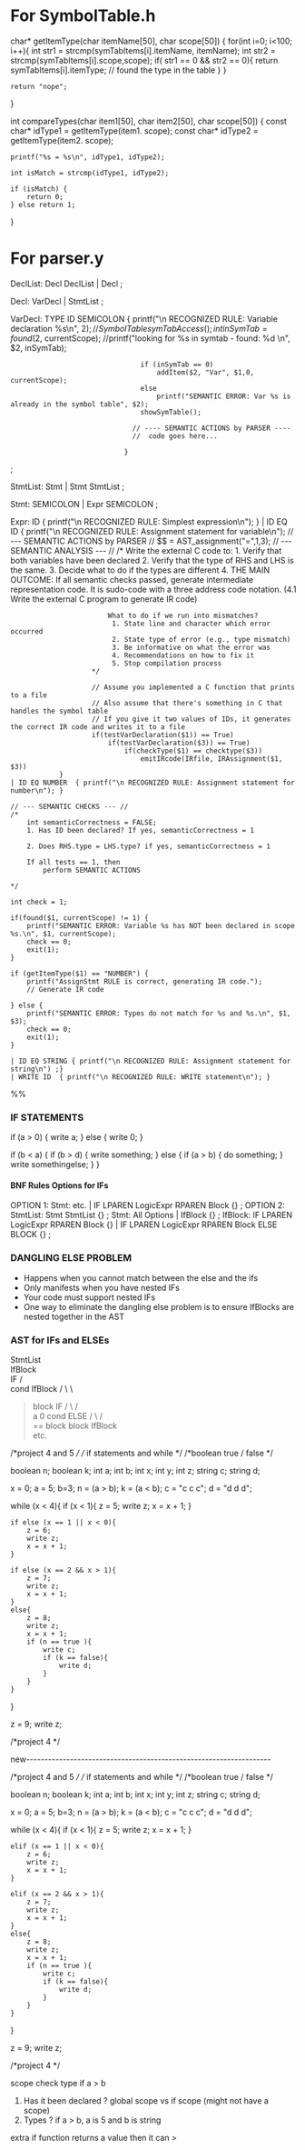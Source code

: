 # For SymbolTable.h

char* getItemType(char itemName[50], char scope[50]) {
	for(int i=0; i<100; i++){
		int str1 = strcmp(symTabItems[i].itemName, itemName);
		int str2 = strcmp(symTabItems[i].scope,scope);
		if( str1 == 0 && str2 == 0){
			return symTabItems[i].itemType; // found the type in the table
		}
	}

	return "nope";
}

int compareTypes(char item1[50], char item2[50], char scope[50]) {
	const char* idType1 = getItemType(item1. scope);
	const char* idType2 = getItemType(item2. scope);

	printf("%s = %s\n", idType1, idType2);

	int isMatch = strcmp(idType1, idType2);

	if (isMatch) {
		return 0;
	} else return 1;
}

# For parser.y

 DeclList:	Decl DeclList
 	| Decl
 ;

 Decl:	VarDecl
 	| StmtList
 ;

 VarDecl:	TYPE ID SEMICOLON	{ printf("\n RECOGNIZED RULE: Variable declaration %s\n", $2);
									// Symbol Table
									symTabAccess();
									int inSymTab = found($2, currentScope);
									//printf("looking for %s in symtab - found: %d \n", $2, inSymTab);
									
									if (inSymTab == 0) 
										addItem($2, "Var", $1,0, currentScope);
									else
										printf("SEMANTIC ERROR: Var %s is already in the symbol table", $2);
									showSymTable();
									
								  // ---- SEMANTIC ACTIONS by PARSER ----
								  //  code goes here...

								}
;

 StmtList:    Stmt
 	| Stmt StmtList
 ;

 Stmt:	SEMICOLON
 	| Expr SEMICOLON
 ;

 Expr:	ID { printf("\n RECOGNIZED RULE: Simplest expression\n"); }
 	| ID EQ ID 	{ printf("\n RECOGNIZED RULE: Assignment statement for variable\n");
					// --- SEMANTIC ACTIONS by PARSER //
						$$ = AST_assignment("=",$1,$3);
						// --- SEMANTIC ANALYSIS --- // 
						/*
							Write the external C code to:
							 1. Verify that both variables have been declared
							 2. Verify that the type of RHS and LHS is the same.
							 3. Decide what to do if the types are different
							 4. THE MAIN OUTCOME:
								If all semantic checks passed, generate 
								intermediate representation code.
								It is sudo-code with a three address code notation.
								(4.1 Write the external C program to generate IR code)

							What to do if we run into mismatches?
							 1. State line and character which error occurred
							 2. State type of error (e.g., type mismatch)
							 3. Be informative on what the error was
							 4. Recommendations on how to fix it
							 5. Stop compilation process
						*/

						// Assume you implemented a C function that prints to a file
						// Also assume that there's something in C that handles the symbol table
						// If you give it two values of IDs, it generates the correct IR code and writes it to a file
						if(testVarDeclaration($1)) == True)
							if(testVarDeclaration($3)) == True)
								if(checkType($1) == checktype($3))
									emitIRcode(IRfile, IRAssignment($1, $3))
				}
 	| ID EQ NUMBER 	{ printf("\n RECOGNIZED RULE: Assignment statement for number\n"); }

	// --- SEMANTIC CHECKS --- //
	/*
		int semanticCorrectness = FALSE;
		1. Has ID been declared? If yes, semanticCorrectness = 1

		2. Does RHS.type = LHS.type? if yes, semanticCorrectness = 1

		If all tests == 1, then
			perform SEMANTIC ACTIONS
		
	*/

	int check = 1;

	if(found($1, currentScope) != 1) { 
		printf("SEMANTIC ERROR: Variable %s has NOT been declared in scope %s.\n", $1, currentScope);
		check == 0;
		exit(1);
	}

	if (getItemType($1) == "NUMBER") {
		printf("AssignStmt RULE is correct, generating IR code.");
		// Generate IR code

	} else {
		printf("SEMANTIC ERROR: Types do not match for %s and %s.\n", $1, $3);
		check == 0;
		exit(1);
	}

    | ID EQ STRING { printf("\n RECOGNIZED RULE: Assignment statement for string\n") ;}
 	| WRITE ID 	{ printf("\n RECOGNIZED RULE: WRITE statement\n"); }

 %%


### IF STATEMENTS
if (a > 0) {
	write a;
} else {
	write 0;
}

if (b < a) {
	if (b > d) {
		write something;
	} else {
		if (a > b) {
			do something;
		}
		write somethingelse;
	}
}

#### BNF Rules Options for IFs  
OPTION 1: Stmt: etc.
	| IF LPAREN LogicExpr RPAREN Block {}
;
OPTION 2:
StmtList: Stmt StmtList {}
;
Stmt: All Options
	| IfBlock {}
;
IfBlock: IF LPAREN LogicExpr RPAREN Block {}
	| IF LPAREN LogicExpr RPAREN Block ELSE BLOCK {}
;
### DANGLING ELSE PROBLEM
- Happens when you cannot match between the else and the ifs
- Only manifests when you have nested IFs
- Your code must support nested IFs
- One way to eliminate the dangling else problem is to ensure IfBlocks are nested together in the AST

### AST for IFs and ELSEs
StmtList
	\
	IfBlock
		\
		IF
	  /		\
	cond	IfBlock
	/	\		  \		
   >   block		IF
  / \	   	   /  		\
 a	 0  	cond  		ELSE
	  		/	\		/	\
		   ==  block  block IfBlock
								\
								etc.








/*project 4 and 5 */ 
/* if statements and while */
/*boolean true / false */



boolean n;
boolean k;
int a;
int b;
int x;
int y;
int z;
string c;
string d;

x = 0;
a = 5;
b=3;
n = (a > b);
k = (a < b);
c = "c c c";
d = "d d d";

while (x < 4){
	if (x < 1){
		z = 5;
		write z;
		x = x + 1;
	}

	if else (x == 1 || x < 0){
		z = 6;
		write z;
		x = x + 1;
	}

	if else (x == 2 && x > 1){
		z = 7;
		write z;
		x = x + 1;
	}
	else{
		z = 8;
		write z;
		x = x + 1;
		if (n == true ){
			write c; 
			if (k == false){
				write d; 
			}
		}
	}
}

z = 9;
write z; 


/*project 4 */ 








































new-------------------------------------------------------------------


/*project 4 and 5 */ 
/* if statements and while */
/*boolean true / false */


boolean n;
boolean k;
int a;
int b;
int x;
int y;
int z;
string c;
string d;

x = 0;
a = 5;
b=3;
n = (a > b);
k = (a < b);
c = "c c c";
d = "d d d";

while (x < 4){
	if (x < 1){
		z = 5;
		write z;
		x = x + 1;
	}

	elif (x == 1 || x < 0){
		z = 6;
		write z;
		x = x + 1;
	}

	elif (x == 2 && x > 1){
		z = 7;
		write z;
		x = x + 1;
	}
	else{
		z = 8;
		write z;
		x = x + 1;
		if (n == true ){
			write c; 
			if (k == false){
				write d; 
			}
		}
	}
}

z = 9;
write z; 


/*project 4 */ 



scope check
type if a > b 

1. Has it been declared ? global scope vs if scope (might not have a scope)
2. Types ? if a > b, a is 5 and b is string 

extra if function returns a value then it can > 